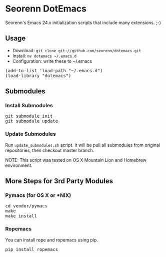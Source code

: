 Seorenn DotEmacs
================

Seorenn's Emacs 24.x initialization scripts that include many extensions. ;-)

Usage
-----

* Download: `git clone git://github.com/seorenn/dotemacs.git`
* Install: `mv dotemacs ~/.emacs.d`
* Configuration: write these to ~/.emacs

<pre>
(add-to-list 'load-path "~/.emacs.d")
(load-library "dotemacs")
</pre>

Submodules
----------

### Install Submodules

<pre>
git submodule init
git submodule update
</pre>

### Update Submodules

Run <code>update_submodules.sh</code> script. It will be pull all submodules from original repositories, then checkout master branch.

NOTE: This script was tested on OS X Mountain Lion and Homebrew environment.

More Steps for 3rd Party Modules
--------------------------------

### Pymacs (for OS X or *NIX)

<pre>
cd vendor/pymacs
make
make install
</pre>

### Ropemacs

You can install rope and ropemacs using pip.

<pre>
pip install ropemacs
</pre>
